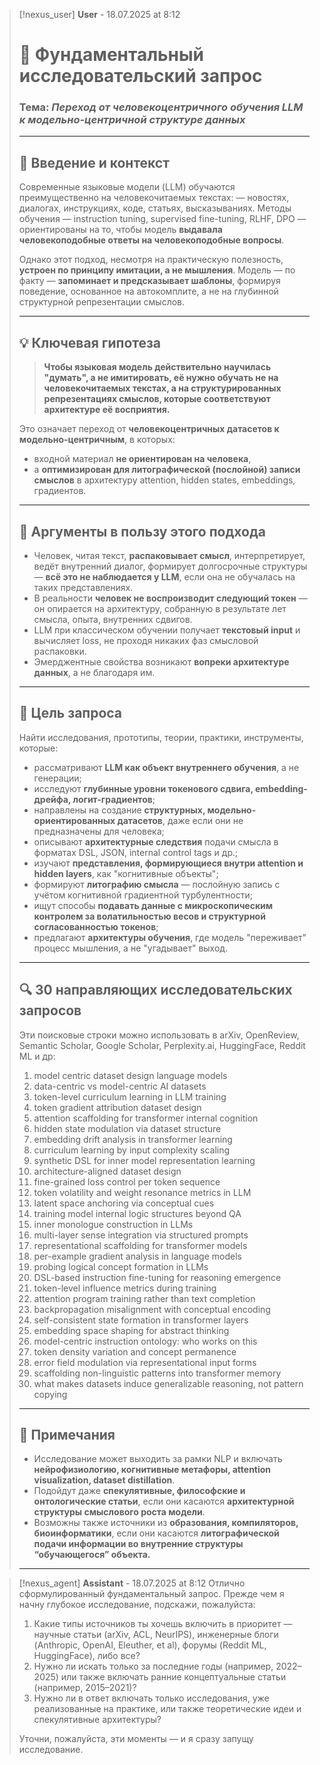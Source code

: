 >[!nexus_user] **User** - 18.07.2025 at 8:12
> # 🔬 **Фундаментальный исследовательский запрос**
> 
> ### Тема: *Переход от человекоцентричного обучения LLM к модельно-центричной структуре данных*
> 
> ---
> 
> ## 📌 **Введение и контекст**
> 
> Современные языковые модели (LLM) обучаются преимущественно на человекочитаемых текстах:
> — новостях, диалогах, инструкциях, коде, статьях, высказываниях.
> Методы обучения — instruction tuning, supervised fine-tuning, RLHF, DPO — ориентированы на то, чтобы модель **выдавала человекоподобные ответы на человекоподобные вопросы**.
> 
> Однако этот подход, несмотря на практическую полезность, **устроен по принципу имитации, а не мышления**.
> Модель — по факту — **запоминает и предсказывает шаблоны**, формируя поведение, основанное на автокомплите, а не на глубинной структурной репрезентации смыслов.
> 
> ---
> 
> ## 💡 **Ключевая гипотеза**
> 
> > **Чтобы языковая модель действительно научилась "думать", а не имитировать,
> > её нужно обучать не на человекочитаемых текстах, а на структурированных репрезентациях смыслов, которые соответствуют архитектуре её восприятия.**
> 
> Это означает переход от **человекоцентричных датасетов к модельно-центричным**, в которых:
> 
> * входной материал **не ориентирован на человека**,
> * а **оптимизирован для литографической (послойной) записи смыслов** в архитектуру attention, hidden states, embeddings, градиентов.
> 
> ---
> 
> ## 🧠 **Аргументы в пользу этого подхода**
> 
> * Человек, читая текст, **распаковывает смысл**, интерпретирует, ведёт внутренний диалог, формирует долгосрочные структуры — **всё это не наблюдается у LLM**, если она не обучалась на таких представлениях.
> * В реальности **человек не воспроизводит следующий токен** — он опирается на архитектуру, собранную в результате лет смысла, опыта, внутренних сдвигов.
> * LLM при классическом обучении получает **текстовый input** и вычисляет loss, не проходя никаких фаз смысловой распаковки.
> * Эмерджентные свойства возникают **вопреки архитектуре данных**, а не благодаря им.
> 
> ---
> 
> ## 🎯 **Цель запроса**
> 
> Найти исследования, прототипы, теории, практики, инструменты, которые:
> 
> * рассматривают **LLM как объект внутреннего обучения**, а не генерации;
> * исследуют **глубинные уровни токенового сдвига, embedding-дрейфа, логит-градиентов**;
> * направлены на создание **структурных, модельно-ориентированных датасетов**, даже если они не предназначены для человека;
> * описывают **архитектурные следствия** подачи смысла в форматах DSL, JSON, internal control tags и др.;
> * изучают **представления, формирующиеся внутри attention и hidden layers**, как "когнитивные объекты";
> * формируют **литографию смысла** — послойную запись с учётом когнитивной градиентной турбулентности;
> * ищут способы **подавать данные с микроскопическим контролем за волатильностью весов и структурной согласованностью токенов**;
> * предлагают **архитектуры обучения**, где модель "переживает" процесс мышления, а не "угадывает" выход.
> 
> ---
> 
> ## 🔍 **30 направляющих исследовательских запросов**
> 
> Эти поисковые строки можно использовать в arXiv, OpenReview, Semantic Scholar, Google Scholar, Perplexity.ai, HuggingFace, Reddit ML и др:
> 
> 1. model centric dataset design language models
> 2. data-centric vs model-centric AI datasets
> 3. token-level curriculum learning in LLM training
> 4. token gradient attribution dataset design
> 5. attention scaffolding for transformer internal cognition
> 6. hidden state modulation via dataset structure
> 7. embedding drift analysis in transformer learning
> 8. curriculum learning by input complexity scaling
> 9. synthetic DSL for inner model representation learning
> 10. architecture-aligned dataset design
> 11. fine-grained loss control per token sequence
> 12. token volatility and weight resonance metrics in LLM
> 13. latent space anchoring via conceptual cues
> 14. training model internal logic structures beyond QA
> 15. inner monologue construction in LLMs
> 16. multi-layer sense integration via structured prompts
> 17. representational scaffolding for transformer models
> 18. per-example gradient analysis in language models
> 19. probing logical concept formation in LLMs
> 20. DSL-based instruction fine-tuning for reasoning emergence
> 21. token-level influence metrics during training
> 22. attention program training rather than text completion
> 23. backpropagation misalignment with conceptual encoding
> 24. self-consistent state formation in transformer layers
> 25. embedding space shaping for abstract thinking
> 26. model-centric instruction ontology: who works on this
> 27. token density variation and concept permanence
> 28. error field modulation via representational input forms
> 29. scaffolding non-linguistic patterns into transformer memory
> 30. what makes datasets induce generalizable reasoning, not pattern copying
> 
> ---
> 
> ## 📎 Примечания
> 
> * Исследование может выходить за рамки NLP и включать **нейрофизиологию, когнитивные метафоры, attention visualization, dataset distillation**.
> * Подойдут даже **спекулятивные, философские и онтологические статьи**, если они касаются **архитектурной структуры смыслового роста модели**.
> * Возможны также источники из **образования, компиляторов, биоинформатики**, если они касаются **литографической подачи информации во внутренние структуры “обучающегося” объекта.**
> 
> ---
<!-- UID: 87acfd73-5161-43c2-a00b-a87aad234d46 -->




>[!nexus_agent] **Assistant** - 18.07.2025 at 8:12
> Отлично сформулированный фундаментальный запрос. Прежде чем я начну глубокое исследование, подскажи, пожалуйста:
> 
> 1. Какие типы источников ты хочешь включить в приоритет — научные статьи (arXiv, ACL, NeurIPS), инженерные блоги (Anthropic, OpenAI, Eleuther, et al), форумы (Reddit ML, HuggingFace), либо все?
> 2. Нужно ли искать только за последние годы (например, 2022–2025) или также включать ранние концептуальные статьи (например, 2015–2021)?
> 3. Нужно ли в ответ включать только исследования, уже реализованные на практике, или также теоретические идеи и спекулятивные архитектуры?
> 
> Уточни, пожалуйста, эти моменты — и я сразу запущу исследование.
<!-- UID: a128552e-065a-4e41-ab5e-26e57f378948 -->